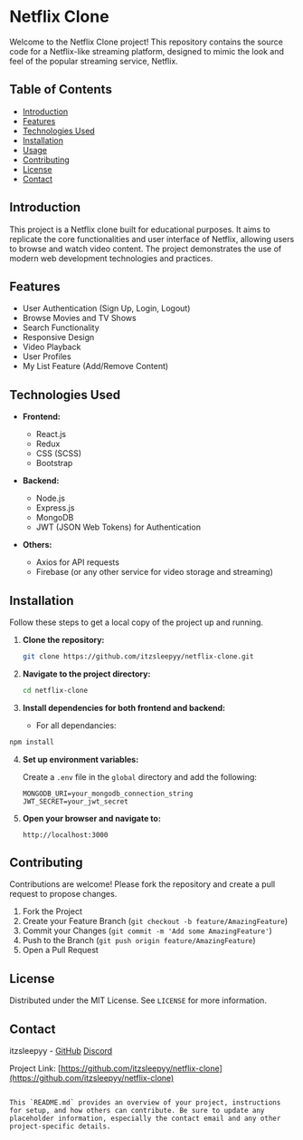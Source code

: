 # Netflix Clone

Welcome to the Netflix Clone project! This repository contains the source code for a Netflix-like streaming platform, designed to mimic the look and feel of the popular streaming service, Netflix.

## Table of Contents

- [Introduction](#introduction)
- [Features](#features)
- [Technologies Used](#technologies-used)
- [Installation](#installation)
- [Usage](#usage)
- [Contributing](#contributing)
- [License](#license)
- [Contact](#contact)

## Introduction

This project is a Netflix clone built for educational purposes. It aims to replicate the core functionalities and user interface of Netflix, allowing users to browse and watch video content. The project demonstrates the use of modern web development technologies and practices.

## Features

- User Authentication (Sign Up, Login, Logout)
- Browse Movies and TV Shows
- Search Functionality
- Responsive Design
- Video Playback
- User Profiles
- My List Feature (Add/Remove Content)

## Technologies Used

- **Frontend:**
  - React.js
  - Redux
  - CSS (SCSS)
  - Bootstrap

- **Backend:**
  - Node.js
  - Express.js
  - MongoDB
  - JWT (JSON Web Tokens) for Authentication

- **Others:**
  - Axios for API requests
  - Firebase (or any other service for video storage and streaming)

## Installation

Follow these steps to get a local copy of the project up and running.

1. **Clone the repository:**

   ```bash
   git clone https://github.com/itzsleepyy/netflix-clone.git
   ```

2. **Navigate to the project directory:**

   ```bash
   cd netflix-clone
   ```

3. **Install dependencies for both frontend and backend:**

   - For all dependancies:
  ```bash
  npm install
  ```

4. **Set up environment variables:**

   Create a `.env` file in the `global` directory and add the following:

   ```env
   MONGODB_URI=your_mongodb_connection_string
   JWT_SECRET=your_jwt_secret
   ```

3. **Open your browser and navigate to:**

   ```
   http://localhost:3000
   ```

## Contributing

Contributions are welcome! Please fork the repository and create a pull request to propose changes.

1. Fork the Project
2. Create your Feature Branch (`git checkout -b feature/AmazingFeature`)
3. Commit your Changes (`git commit -m 'Add some AmazingFeature'`)
4. Push to the Branch (`git push origin feature/AmazingFeature`)
5. Open a Pull Request

## License

Distributed under the MIT License. See `LICENSE` for more information.

## Contact

itzsleepyy - [GitHub](https://github.com/itzsleepyy) [Discord](https://discord.com/users/768420777359704094)

Project Link: [https://github.com/itzsleepyy/netflix-clone](https://github.com/itzsleepyy/netflix-clone)
```

This `README.md` provides an overview of your project, instructions for setup, and how others can contribute. Be sure to update any placeholder information, especially the contact email and any other project-specific details.
